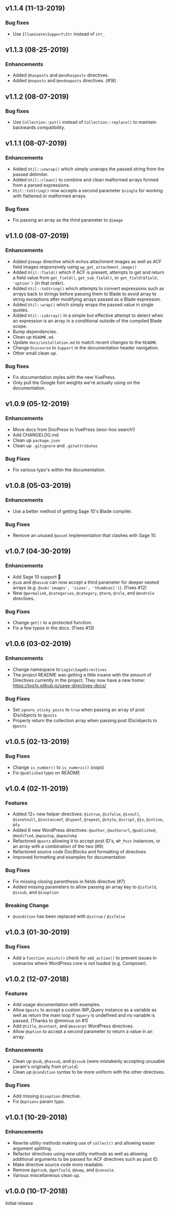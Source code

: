 ## v1.1.4 (11-13-2019)

### Bug fixes
- Use `Illuminate\Support\Str` instead of `str_`

## v1.1.3 (08-25-2019)

### Enhancements
- Added `@hasposts` and `@endhasposts` directives.
- Added `@noposts` and `@endnoposts` directives. (#18)

## v1.1.2 (08-07-2019)

### Bug fixes
- Use `Collection::put()` instead of `Collection::replace()` to maintain backwards compatibility.

## v1.1.1 (08-07-2019)

### Enhancements
- Added `Util::unwrap()` which simply unwraps the passed string from the passed delimiter.
- Added `Util::clean()` to combine and clean malformed arrays formed from a parsed expressions.
- `Util::toString()` now accepts a second parameter `$single` for working with flattened or malformed arrays.

### Bug fixes
- Fix passing an array as the third parameter to `@image`

## v1.1.0 (08-07-2019)

### Enhancements
- Added `@image` directive which echos attachment images as well as ACF field images responsively using `wp_get_attachment_image()`
- Added `Util::field()` which if ACF is present, attempts to get and return a field value from `get_field()`, `get_sub_field()`, or `get_field($field, 'option')` (in that order).
- Added `Util::toString()` which attempts to convert expressions such as arrays back to strings before passing them to Blade to avoid array to string exceptions after modifying arrays passed as a Blade expression.
- Added `Util::wrap()` which simply wraps the passed value in single quotes.
- Added `Util::isArray()` in a simple but effective attempt to detect when an expression is an array in a conditional outside of the compiled Blade scope.
- Bump dependencies.
- Clean up `README.md`.
- Update `docs/installation.md` to match recent changes to the `README`.
- Change `Discourse` to `Support` in the documentation header navigation.
- Other small clean up.

### Bug fixes
- Fix documentation styles with the new VuePress.
- Only pull the Google font weights we're actually using on the documentation.

## v1.0.9 (05-12-2019)

### Enhancements
- Move docs from DocPress to VuePress (woo-hoo search!)
- Add CHANGELOG.md
- Clean up `package.json`
- Clean up `.gitignore` and `.gitattributes`

### Bug Fixes
- Fix various typo's within the documentation.

## v1.0.8 (05-03-2019)

### Enhancements
- Use a better method of getting Sage 10's Blade compiler.

### Bug Fixes
- Remove an unused `@asset` implementation that clashes with Sage 10.

## v1.0.7 (04-30-2019)

### Enhancements
- Add Sage 10 support 🎈 
- `@sub` and `@hassub` can now accept a third parameter for deeper nested arrays (e.g. `@sub('images', 'sizes', 'thumbnail')`). (Fixes #12)
- New `@permalink`, `@categories`, `@category`, `@term`, `@role`, and `@endrole` directives.

### Bug Fixes
- Change `get()` to a protected function.
- Fix a few typos in the docs. (Fixes #13)

## v1.0.6 (03-02-2019)

### Enhancements
- Change namespace to `Log1x\SageDirectives`
- The project README was getting a little insane with the amount of Directives currently in the project. They now have a new home: https://log1x.github.io/sage-directives-docs/

### Bug Fixes
- Set `ignore_sticky_posts` to `true` when passing an array of post IDs/objects to `@posts`
- Properly return the collection array when passing post IDs/objects to `@posts`

## v1.0.5 (02-13-2019)

### Bug Fixes
- Change `is_number()` to `is_numeric()` (oops)
- Fix `@published` typo on README

## v1.0.4 (02-11-2019)

### Features
- Added 12+ new helper directives: `@istrue`, `@isfalse`, `@isnull`, `@isnotnull`, `@instanceof`, `@typeof`, `@repeat`, `@style`, `@script`, `@js`, `@inline`, `@fa`
- Added 6 new WordPress directives: `@author`, `@authorurl`, `@published`, `@modified`, `@wpautop`, `@wpautokp`
- Refactored `@posts` allowing it to accept post ID's, `WP_Post` instances, or an array with a combination of the two (#8)
- Refactored source code DocBlocks and formatting of directives
- Improved formatting and examples for documentation

### Bug Fixes
- Fix missing closing parenthesis in fields directive (#7)
- Added missing parameters to allow passing an array key to `@isfield`, `@issub`, and `@isoption`

### Breaking Change
- `@condition` has been replaced with `@istrue` / `@isfalse`

## v1.0.3 (01-30-2019)

### Bug Fixes
- Add a `function_exists()` check for `add_action()` to prevent issues in scenarios where WordPress core is not loaded (e.g. Composer).

## v1.0.2 (12-07-2018)

### Features
- Add usage documentation with examples.
- Allow `@posts` to accept a custom WP_Query instance as a variable as well as return the main loop if `$query` is undefined and no variable is passed. (Thanks to @mmirus on #1)
- Add `@title`, `@content`, and `@excerpt` WordPress directives.
- Allow `@option` to accept a second parameter to return a value in an array.

### Enhancements
- Clean up `@sub`, `@hassub`, and `@issub` (were mistakenly accepting unusable param's originally from `@field`).
- Clean up `@condition` syntax to be more uniform with the other directives.

### Bug Fixes
- Add missing `@isoption` directive.
- Fix `@options` param typo.

## v1.0.1 (10-29-2018)

### Enhancements
- Rewrite utility methods making use of `collect()` and allowing easier argument splitting.
- Refactor directives using new utility methods as well as allowing additional arguments to be passed for ACF directives such as post ID.
- Make directive source code more readable.
- Remove `@getsub`, `@getfield`, `@dump`, and `@console`.
- Various miscellaneous clean up.

## v1.0.0 (10-17-2018)

Initial release
